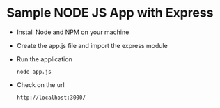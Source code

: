 # Sample NODE JS App with Express
* Install Node and NPM on your machine
* Create the app.js file and import the express module
* Run the application 
   
    ```
    node app.js
    ```
* Check on the url 
   
   ```
   http://localhost:3000/
   ```
